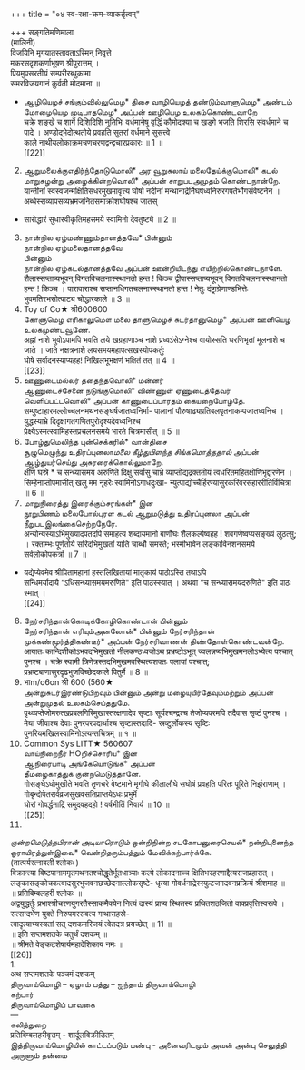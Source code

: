 +++
title = "०४ स्व-रक्षा-क्रम-व्याकर्तृत्वम्"

+++
सङ्गतिमणिमाला   
(मालिनी)   
विजयिनि मृगयातस्तावताऽस्मिन् निवृत्ते   
मकरसदृशकर्णाभूषण श्रीपुरात्तम् ।   
प्रियमुपसरतीयं सम्परीरब्धुकामा   
समरविजयगानं कुर्वती मोदमाना ॥   
* ஆழியெழச் சங்கும்வில்லுமெழ* திசை வாழியெழத் தண்டும்வாளுமெழ* அண்டம் மோழையெழ முடிபாதமெழ* அப்பன் ஊழியெழ உலகம்கொண்டவாறே   
चक्रे शङ्खे च शार्गे दिशिदिशि नुतिभिः वर्धमानेषु वृद्धिं कौमोदक्या च खड्गे भजति शिरसि संवर्धमाने च पादे । अण्डोद्भेदोत्थतोये प्रवहति सुतरां वर्धमाने सुसत्त्वे   
काले नाथीयलोकाक्रमचणचरणद्वन्द्वचारप्रकारः ॥ 1 ॥   
[[22]]  
2. ஆறுமலைக்குஎதிர்ந்தோடுமொலி* அர வூறுசுலாய் மலைதேய்க்குமொலி* கடல் மாறுசுழன்று அழைக்கின்றவொலி* அப்பன் சாறுபடஅமுதம் கொண்டநான்றே.   
यान्तीनां स्वस्वजन्मक्षितिसधरमुखमावृत्त्य घोषो नदीनां मन्थानाद्रेर्निघर्षध्वनिरुरगपतेर्भोगसंवेष्टनेन । अब्धेस्सव्यापसव्यभ्रमजनितसमाक्रोशघोषश्च जातस्   
- सारोद्धारं सुधास्वीकृतिमहसमये स्वामिनो देवतुष्ट्यै ॥ 2 ॥   
3. நான்றில ஏழ்மண்ணும்தானத்தவே* பின்னும்   
நான்றில ஏழ்மலைதானத்தவே   
பின்னும்   
நான்றில ஏழ்கடல்தானத்தவே அப்பன் ஊன்றியிடந்து எயிற்றில்கொண்டநாளே.   
शैलास्सप्ताप्यभूवन् विगतविचलनास्स्थानतो हन्त ! किञ्च द्वीपास्सप्ताप्यभूवन् विगतविचलनास्स्थानतो हन्त ! किञ्च । पारावाराश्च सप्तानधिगतचलनास्स्थानतो हन्त ! नेतुः दंष्ट्राग्रेणाण्डभित्तेः भुवमतिरभसोत्पाट्य चोद्धारकाले ॥ 3 ॥   
4. Toy of Co★ श्री600600   
கோளுமெழ எரிகாலுமௌ மலை தாளுமெழச் சுடர்தானுமெழ* அப்பன் ஊளியெழ உலகமுண்டவூணே.   
अह्नां नाशे भुवोऽपामपि भवति लये खग्रहाणाञ्च नाशे प्रध्वऽंसेऽग्नेश्च वायोस्सति धरणिभृतां मूलनाशे च जाते । जाते नक्षत्रनाशे लयसमयमहापत्सखस्योपकर्तुः   
घोषे सर्वादनस्याप्यहह! निखिलभूभक्षणं भक्षितं तत् ॥ 4 ॥   
[[23]]  
5. ஊணுடைமல்லர் ததைந்தவொலி* மன்னர்   
ஆணுடைச்சேனை நடுங்குமொலி* விண்ணுள் ஏணுடைத்தேவர் வெளிப்பட்டவொலி* அப்பன் காணுடைப்பாரதம் கையறைபோழ்தே.   
सम्पुष्टाहारमल्लोच्चलनमथनसङ्घर्षजातध्वनिर्मा- पालानां पौरुषाढ्यप्रतिबलपृतनाकम्पजातध्वनिच । युद्धस्याभ्रे दिदृक्षागतगणितपुरोदृश्यदेवध्वनिश्च   
प्रेक्ष्येऽस्मत्स्वामिहस्तप्रचलनसमये भारते चित्रमासीत् ॥ 5 ॥   
6. போழ்துமெலிந்த புன்செக்கரில்* வான்திசை   
சூழுமெழுந்து உதிரப்புனலா*மலை கீழ்துபிளந்த சிங்கமொத்ததால்* அப்பன் ஆழ்துயர்செய்து அசுரரைக்கொல்லுமாறே.   
क्षीणे घस्रे * च सन्ध्यासमय अरुणिते दिक्षु सर्वासु चाभ्रे व्याप्तोद्यद्रक्ततोयं त्वधरितमहितक्षोणिभृद्दारणेन । सिम्हेनाप्तोपमासीत् खलु मम नृहरेः स्वामिनोऽगाधदुःखा- न्युत्पाद्योच्चैर्हिरण्यासुरकरिवरसंहाररीतिर्विचित्रा ॥ 6 ॥   
7. மாறுநிரைத்து இரைக்கும்சரங்கள்* இன   
நூறுபிணம் மலைபோல்புரள கடல் ஆறுமடுத்து உதிரப்புனலா அப்பன் நீறுபடஇலங்கைசெற்றநேரே.   
अन्योन्यस्याऽभिमुख्यादपतदपि समाहत्य शब्दायमानो बाणौघः शैलकल्पेष्वहह ! शवगणेष्वप्यसङ्ख्यं लुठत्सु; । रक्ताम्भः पूर्णतोये सरिदभिमुखतां याति चाब्धौ समस्ते; भस्मीभावेन लङ्काविनशनसमये सर्वलोकोपकर्त्रा ॥ 7 ॥   
* यद्येप्येवमेव श्रीपितामहानां हस्तलिखितायां मातृकायं पाठोऽस्ति तथाऽपि   
सन्धिमर्यादायै “ऽधिसन्ध्यासमयमरुणिते" इति पाठस्स्यात् । अथवा “च सन्ध्यासमयदरुणिते" इति पाठः स्मात् ।   
[[24]]  
8. நேர்சரிந்தான்கொடிக்கோழிகொண்டான் பின்னும்   
நேர்சரிந்தான் எரியும்அனலோன்* பின்னும் நேர்சரிந்தான் முக்கண்மூர்த்திகண்டீர்* அப்பன் நேர்சரிவாணன் திண்தோள்கொண்டவன்றே.   
आयातः कान्दिशीकोऽभवदभिमुखतो नीलकण्ठध्वजोऽथ प्रभ्रष्टोऽभूत् ज्वलन्नप्यभिमुखमनलोऽभ्येत्य पश्चात् पुनश्च । चक्रे स्वामी त्रिणेत्रस्तदभिमुखमवस्थित्यशक्तः पलायां पश्चात्; प्रभ्रष्टबाणासुरदृढभुजविच्छेदकाले पितुर्मे ॥ 8 ॥   
9. भाm/o6on श्री 600 (560★   
அன்றுசுடர்இரண்டுபிறவும் பின்னும் அன்று மழையுயிர்தேவும்மற்றும் அப்பன் அன்றுமுதல் உலகம்செய்ததுமே.   
पृथ्व्यप्तेजोमरुत्खप्रबलगिरिमुखास्तत्क्षणादेव सृष्टाः सूर्यश्चन्द्रश्च तेजोप्यपरमपि तदैवास सृष्टं पुनश्च । मेघा जीवाश्च देवाः पुनरपरपदार्थाश्च सृष्टास्तदादि- स्रष्टुर्लोकस्य सृष्टिः पुनरियमखिलस्वामिनोऽत्यन्तचित्रम् ॥ १ ॥   
10. Common Sys LITT★ 560607   
வாய்நிறைநீர் HOறிச்சொரிய* இன   
ஆநிரைபாடி அங்கேயொடுங்க* அப்பன்   
தீமழைகாத்துக் குன்றமெடுத்தானே.   
गोसङ्घेऽधोमुखीते भवति तृणचरे वेष्टमाने मृगौघे कीलालौघे सघोषं प्रवहति परितः पूरिते निर्झराणाम् । गोबृन्दोपेतसर्वव्रजसुखवसतिप्राप्तयेऽधः प्रभुर्मे   
घोरां गोवर्द्धनाद्रिं समुदवहदहो ! वर्षभीतिं निवार्य ॥ 10 ॥   
[[25]]  
11.   
*குன்றமெடுத்தபிரான் அடியாரொடும்* ஒன்றிநின்ற சடகோபனுரைசெயல்* நன்றிபுனைந்த ஓராயிரத்துள்இவை* வென்றிதரும்பத்தும் மேவிக்கற்பார்க்கே.   
(तात्पर्यरत्नावली श्लोकः )   
विक्रान्त्या विष्टपानाममृतमथनतश्चोद्धृतेर्भूतधात्र्याः कल्पे लोकादनाच्च क्षितिभरहरणाद्दैत्यराजप्रहारात् ।   
लङ्कासङ्कोचकत्वादसुरभुजवनछच्छेदनाल्लोकसृष्टे- धृत्या गोवर्धनाद्रेस्स्फुटजगदवनप्रक्रियं श्रीशमाह ॥   
॥ प्रतिबिम्बलहरी श्लोकः ॥   
अद्वयुद्धर्तुः प्रभाश्श्रीचरणयुगरतैस्साकमैक्येन नित्यं दास्यं प्राप्य स्थितस्य प्रथितशठजितो वाक्प्रवृत्तिस्वरूपे । सत्सन्दर्भेण युक्ते निरुपमरसवत्य गाथासहस्रे-   
त्वादृत्याभ्यस्यतां सत् दशकमरिजयं त्वेतदत्र प्रयच्छेत् ॥ 11 ॥   
॥ इति सप्तमशतके चतुर्थं दशकम् ॥   
॥ श्रीमते वेङ्कटशेषार्यमहादेशिकाय नमः ॥   
[[26]]  
1.   
अथ सप्तमशतके पञ्चमं दशकम्   
திருவாய்மொழி – ஏழாம் பத்து – ஐந்தாம் திருவாய்மொழி   
கற்பார்   
திருவாய்மொழிப் பாவகை   
—   
கலித்துறை   
प्रतिबिम्बलहरीवृत्तम् - शार्दूलविक्रीडितम्   
இத்திருவாய்மொழியில் காட்டப்படும் பண்பு - அனைவரிடமும் அவன் அன்பு செலுத்தி அருளும் தன்மை   

